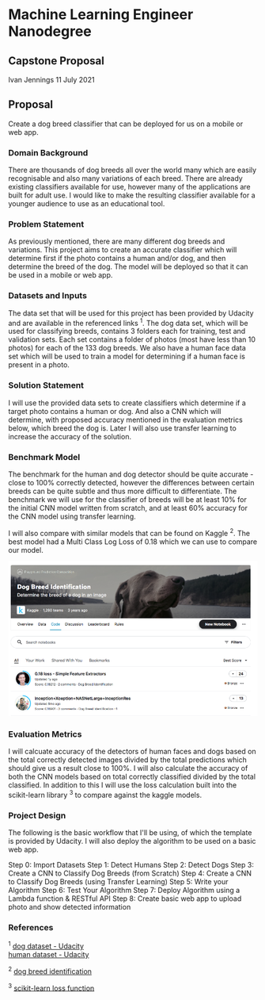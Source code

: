 # Machine Learning Engineer Nanodegree
## Capstone Proposal
Ivan Jennings 
11 July 2021

## Proposal
Create a dog breed classifier that can be deployed for us on a mobile or web app.

### Domain Background
There are thousands of dog breeds all over the world many which are easily recognisable and also many variations of each breed. There are already existing classifiers available for use, however many of the applications are built for adult use. I would like to make the resulting classifier available for a younger audience to use as an educational tool.

### Problem Statement
As previously mentioned, there are many different dog breeds and variations. This project aims to create an accurate classifier which will determine first if the photo contains a human and/or dog, and then determine the breed of the dog. The model will be deployed so that it can be used in a mobile or web app.

### Datasets and Inputs
The data set that will be used for this project has been provided by Udacity and are available in the referenced links <sup>1</sup>. The dog data set, which will be used for classifying breeds, contains 3 folders each for training, test and validation sets. Each set contains a folder of photos (most have less than 10 photos) for each of the 133 dog breeds. We also have a human face data set which will be used to train a model for determining if a human face is present in a photo.

### Solution Statement
I will use the provided data sets to create classifiers which determine if a target photo contains a human or dog. And also a CNN which will determine, with proposed accuracy mentioned in the evaluation metrics below, which breed the dog is. Later I will also use transfer learning to increase the accuracy of the solution.

### Benchmark Model
The benchmark for the human and dog detector should be quite accurate - close to 100% correctly detected, however the differences between certain breeds can be quite subtle and thus more difficult to differentiate. The benchmark we will use for the classifier of breeds will be at least 10% for the initial CNN model written from scratch, and at least 60% accuracy for the CNN model using transfer learning. 

I will also compare with similar models that can be found on Kaggle <sup>2</sup>. The best model had a Multi Class Log Loss of 0.18 which we can use to compare our model.

![](images/screenshot_kaggle.png)

### Evaluation Metrics
I will calcuate accuracy of the detectors of human faces and dogs based on the total correctly detected images divided by the total predictions which should give us a result close to 100%. I will also calculate the accuracy of both the CNN models based on total correctly classified divided by the total classified. In addition to this I will use the loss calculation built into the scikit-learn library <sup>3</sup> to compare against the kaggle models.

### Project Design

The following is the basic workflow that I'll be using, of which the template is provided by Udacity. I will also deploy the algorithm to be used on a basic web app. 

Step 0: Import Datasets
Step 1: Detect Humans
Step 2: Detect Dogs
Step 3: Create a CNN to Classify Dog Breeds (from Scratch)
Step 4: Create a CNN to Classify Dog Breeds (using Transfer Learning)
Step 5: Write your Algorithm
Step 6: Test Your Algorithm
Step 7: Deploy Algorithm using a Lambda function & RESTful API
Step 8: Create basic web app to upload photo and show detected information

### References
<sup>1</sup>
[dog dataset - Udacity](https://s3-us-west-1.amazonaws.com/udacity-aind/dog-project/dogImages.zip)\
[human dataset - Udacity](http://vis-www.cs.umass.edu/lfw/lfw.tgz)

<sup>2</sup>
[dog breed identification](https://www.kaggle.com/c/dog-breed-identification/code)

<sup>3</sup>
[scikit-learn loss function](https://scikit-learn.org/stable/modules/generated/sklearn.metrics.log_loss.html)